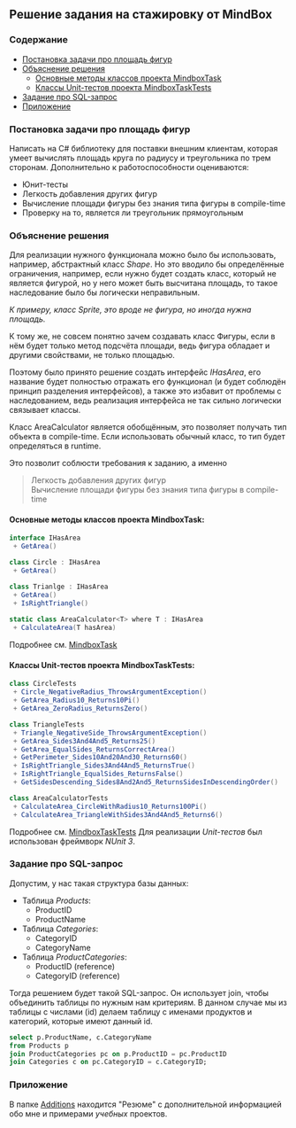 
## Решение задания на стажировку от MindBox

### Содержание
- [Постановка задачи про площадь фигур](#постановка-задачи-про-площадь-фигур )
- [Объяснение решения](#объяснение-решения)
    - [Основные методы классов проекта MindboxTask](#основные-методы-классов-проекта-MindboxTask)
    - [Классы Unit-тестов проекта MindboxTaskTests](#классы-Unit-тестов-проекта-MindboxTaskTests)
- [Задание про SQL-запрос](#задание-про-SQL-запрос)
- [Приложение](#приложение)

### Постановка задачи про площадь фигур

Написать на C# библиотеку для поставки внешним клиентам, которая умеет вычислять площадь круга по радиусу и треугольника по трем сторонам. Дополнительно к работоспособности оцениваются:
- Юнит-тесты
- Легкость добавления других фигур
- Вычисление площади фигуры без знания типа фигуры в compile-time
- Проверку на то, является ли треугольник прямоугольным

### Объяснение решения

Для реализации нужного функционала можно было бы использовать, например, абстрактный класс *Shape*. Но это вводило бы определённые ограничения, например, если нужно будет создать класс, который не является фигурой, но у него может быть высчитана площадь, то такое наследование было бы логически неправильным.

*К примеру, класс Sprite, это вроде не фигура, но иногда нужна площадь.*

К тому же, не совсем понятно зачем создавать класс Фигуры, если в нём будет только метод подсчёта площади, ведь фигура обладает и другими свойствами, не только площадью.

Поэтому было принято решение создать интерфейс *IHasArea*, его название будет полностью отражать его функционал (и будет соблюдён принцип разделения интерфейсов), а также это избавит от проблемы с наследованием, ведь реализация интерфейса не так сильно логически связывает классы.

Класс AreaCalculator является обобщённым, это позволяет получать тип объекта в compile-time. Если использовать обычный класс, то тип будет определяться в runtime.

Это позволит соблюсти требования к заданию, а именно
> Легкость добавления других фигур  
> Вычисление площади фигуры без знания типа фигуры в compile-time

#### Основные методы классов проекта MindboxTask:
```csharp  
interface IHasArea  
 + GetArea()  

class Circle : IHasArea  
 + GetArea()  

class Trianlge : IHasArea  
 + GetArea()
 + IsRightTriangle()
  
static class AreaCalculator<T> where T : IHasArea  
 + CalculateArea(T hasArea)  
```  
Подробнее см. [MindboxTask](MindboxTask/)

#### Классы Unit-тестов проекта MindboxTaskTests:
```csharp  
class CircleTests  
 + Circle_NegativeRadius_ThrowsArgumentException() 
 + GetArea_Radius10_Returns10Pi() 
 + GetArea_ZeroRadius_ReturnsZero()  

class TriangleTests  
 + Triangle_NegativeSide_ThrowsArgumentException()
 + GetArea_Sides3And4And5_Returns25()
 + GetArea_EqualSides_ReturnsCorrectArea()
 + GetPerimeter_Sides10And20And30_Returns60()
 + IsRightTriangle_Sides3And4And5_ReturnsTrue()
 + IsRightTriangle_EqualSides_ReturnsFalse()
 + GetSidesDescending_Sides8And2And5_ReturnsSidesInDescendingOrder()  

class AreaCalculatorTests  
 + CalculateArea_CircleWithRadius10_Returns100Pi()
 + CalculateArea_TriangleWithSides3And4And5_Returns6()  
```  
Подробнее см. [MindboxTaskTests](MindboxTaskTests/)
Для реализации *Unit-тестов* был использован фреймворк *NUnit 3*.

### Задание про SQL-запрос
Допустим, у нас такая структура базы данных:
- Таблица *Products*:
    - ProductID
    - ProductName
- Таблица *Categories*:
    - CategoryID
    - CategoryName
- Таблица *ProductCategories*:
    - ProductID (reference)
    - CategoryID (reference)

Тогда решением будет такой SQL-запрос. Он использует join, чтобы объединить таблицы по нужным нам критериям. В данном случае мы из таблицы с числами (id) делаем таблицу с именами продуктов и категорий, которые имеют данный id.
```sql
select p.ProductName, c.CategoryName
from Products p
join ProductCategories pc on p.ProductID = pc.ProductID
join Categories c on pc.CategoryID = c.CategoryID;
```

### Приложение
В папке [Additions](Additions/) находится "Резюме" с дополнительной информацией обо мне и примерами *учебных* проектов.

